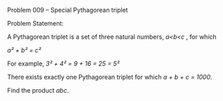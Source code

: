 Problem 009 – Special Pythagorean triplet

Problem Statement:

A Pythagorean triplet is a set of three natural numbers, *a<b<c* , for which

*a² + b² = c²*

For example, *3² + 4² = 9 + 16 = 25 = 5²*

There exists exactly one Pythagorean triplet for which *a + b + c = 1000*.

Find the product *abc*.
